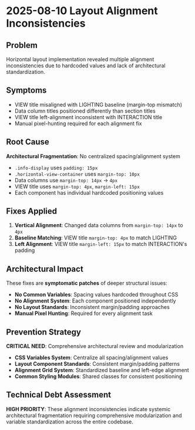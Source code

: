 # 2025-08-10 Layout Alignment Inconsistencies

## Problem
Horizontal layout implementation revealed multiple alignment inconsistencies due to hardcoded values and lack of architectural standardization.

## Symptoms
- VIEW title misaligned with LIGHTING baseline (margin-top mismatch)
- Data column titles positioned differently than section titles 
- VIEW title left-alignment inconsistent with INTERACTION title
- Manual pixel-hunting required for each alignment fix

## Root Cause
**Architectural Fragmentation**: No centralized spacing/alignment system
- `.info-display` uses `padding: 15px` 
- `.horizontal-view-container` uses `margin-top: 10px`
- Data columns use `margin-top: 14px` → `4px` 
- VIEW title uses `margin-top: 4px`, `margin-left: 15px`
- Each component has individual hardcoded positioning values

## Fixes Applied
1. **Vertical Alignment**: Changed data columns from `margin-top: 14px` to `4px`
2. **Baseline Matching**: VIEW title `margin-top: 4px` to match LIGHTING
3. **Left Alignment**: VIEW title `margin-left: 15px` to match INTERACTION's padding

## Architectural Impact
These fixes are **symptomatic patches** of deeper structural issues:
- **No Common Variables**: Spacing values hardcoded throughout CSS
- **No Alignment System**: Each component positioned independently  
- **No Layout Standards**: Inconsistent margin/padding approaches
- **Manual Pixel Hunting**: Required for every alignment task

## Prevention Strategy
**CRITICAL NEED**: Comprehensive architectural review and modularization
- **CSS Variables System**: Centralize all spacing/alignment values
- **Layout Component Standards**: Consistent margin/padding patterns
- **Alignment Grid System**: Standardized baseline and left-edge alignment
- **Common Styling Modules**: Shared classes for consistent positioning

## Technical Debt Assessment
**HIGH PRIORITY**: These alignment inconsistencies indicate systemic architectural fragmentation requiring comprehensive modularization and variable standardization across the entire codebase.